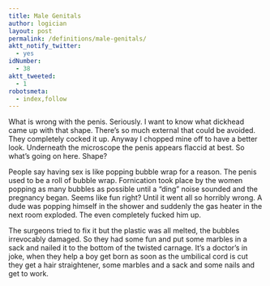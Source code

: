 ```yaml
---
title: Male Genitals
author: logician
layout: post
permalink: /definitions/male-genitals/
aktt_notify_twitter:
  - yes
idNumber:
  - 38
aktt_tweeted:
  - 1
robotsmeta:
  - index,follow
---
```

What is wrong with the penis. Seriously. <!--more-->I want to know what dickhead came up with that shape. There&#8217;s so much external that could be avoided. They completely cocked it up. Anyway I chopped mine off to have a better look. Underneath the microscope the penis appears flaccid at best. So what&#8217;s going on here. Shape?

People say having sex is like popping bubble wrap for a reason. The penis used to be a roll of bubble wrap. Fornication took place by the women popping as many bubbles as possible until a &#8220;ding&#8221; noise sounded and the pregnancy began. Seems like fun right? Until it went all so horribly wrong. A dude was popping himself in the shower and suddenly the gas heater in the next room exploded. The even completely fucked him up.

The surgeons tried to fix it but the plastic was all melted, the bubbles irrevocably damaged. So they had some fun and put some marbles in a sack and nailed it to the bottom of the twisted carnage. It&#8217;s a doctor&#8217;s in joke, when they help a boy get born as soon as the umbilical cord is cut they get a hair straightener, some marbles and a sack and some nails and get to work.